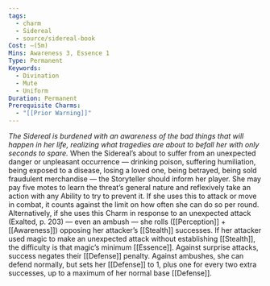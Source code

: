 ```yaml
---
tags:
  - charm
  - Sidereal
  - source/sidereal-book
Cost: —(5m)
Mins: Awareness 3, Essence 1
Type: Permanent
Keywords:
  - Divination
  - Mute
  - Uniform
Duration: Permanent
Prerequisite Charms:
  - "[[Prior Warning]]"
---
```

*The Sidereal is burdened with an awareness of the bad things that will happen in her life, realizing what tragedies are about to befall her with only seconds to spare.*
When the Sidereal’s about to suffer from an unexpected danger or unpleasant occurrence — drinking poison, suffering humiliation, being exposed to a disease, losing a loved one, being betrayed, being sold fraudulent merchandise — the Storyteller should inform her player. She may pay five motes to learn the threat’s general nature and reflexively take an action with any Ability to try to prevent it. If she uses this to attack or move in combat, it counts against the limit on how often she can do so per round. Alternatively, if she uses this Charm in response to an unexpected attack (Exalted, p. 203) — even an ambush — she rolls ([[Perception]] + [[Awareness]]) opposing her attacker’s [[Stealth]] successes. If her attacker used magic to make an unexpected attack without establishing [[Stealth]], the difficulty is that magic’s minimum [[Essence]]. Against surprise attacks, success negates their [[Defense]] penalty. Against ambushes, she can defend normally, but sets her [[Defense]] to 1, plus one for every two extra successes, up to a maximum of her normal base [[Defense]].